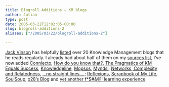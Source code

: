 ```yaml
---
title: Blogroll Additions – KM blogs
author: Julian
type: post
date: 2005-03-22T12:02:05+00:00
slug: blogroll-additions-2 
aliases: ["/2005/03/22/blogroll-additions-2"]

---
```

[Jack Vinson][1] has helpfully [listed][2] over 20 Knowledge Management blogs that he reads regularly. I already had about half of them on my [sources list][3], I&#8217;ve now added [Conniecto][4], [How do you know that?][5], [The Pragmatics of KM Equals Success][6], [Knowledgeline][7], [Mopsos][8], [Myndsi][9], [Networks, Complexity and Relatedness][10], [&#8230;no straight lines&#8230;][11],; [Reflexions][12], [Scrapbook of My Life][13], [SoulSoup][14], [x28&#8217;s Blog][15] and [yet another f*$#&@! learning experience][16]

 [1]: https://www.jackvinson.com/
 [2]: https://www.jackvinson.com/archives/2005/03/21/more_knowledge_management_blogs.html
 [3]: /blog/sources/
 [4]: https://coniecto.blogspot.com/
 [5]: https://nycsmith.blogspot.com/
 [6]: https://blogs.ittoolbox.com/km/pragmatics/
 [7]: https://kmpipeline.blogspot.com/
 [8]: https://blog.mopsos.com/
 [9]: https://myndsi.blogspot.com/
 [10]: https://www.byeday.net/weblog/networkblog.html
 [11]: https://nsl.blogspot.com/
 [12]: https://reflexions.typepad.com/
 [13]: https://gionnetto.blogspot.com/
 [14]: https://incsub.org/soulsoup/
 [15]: https://www.rzuser.uni-heidelberg.de/~x28/en/
 [16]: https://www.yafle.com/
